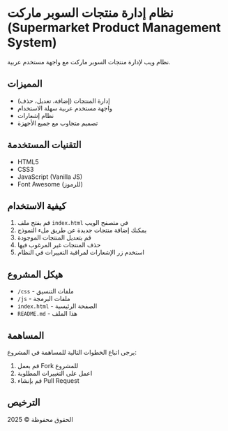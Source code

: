 # نظام إدارة منتجات السوبر ماركت (Supermarket Product Management System)

نظام ويب لإدارة منتجات السوبر ماركت مع واجهة مستخدم عربية.

## المميزات
- إدارة المنتجات (إضافة، تعديل، حذف)
- واجهة مستخدم عربية سهلة الاستخدام
- نظام إشعارات
- تصميم متجاوب مع جميع الأجهزة

## التقنيات المستخدمة
- HTML5
- CSS3
- JavaScript (Vanilla JS)
- Font Awesome (للرموز)

## كيفية الاستخدام
1. قم بفتح ملف `index.html` في متصفح الويب
2. يمكنك إضافة منتجات جديدة عن طريق ملء النموذج
3. قم بتعديل المنتجات الموجودة
4. حذف المنتجات غير المرغوب فيها
5. استخدم زر الإشعارات لمراقبة التغييرات في النظام

## هيكل المشروع
- `/css` - ملفات التنسيق
- `/js` - ملفات البرمجة
- `index.html` - الصفحة الرئيسية
- `README.md` - هذا الملف

## المساهمة
يرجى اتباع الخطوات التالية للمساهمة في المشروع:
1. قم بعمل Fork للمشروع
2. اعمل على التغييرات المطلوبة
3. قم بإنشاء Pull Request

## الترخيص
الحقوق محفوظة © 2025
